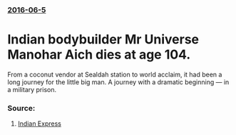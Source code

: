 ### [2016-06-5](/news/2016/06/5/index.md)

# Indian bodybuilder Mr Universe Manohar Aich dies at age 104. 

From a coconut vendor at Sealdah station to world acclaim, it had been a long journey for the little big man. A journey with a dramatic beginning — in a military prison.


### Source:

1. [Indian Express](http://indianexpress.com/article/india/india-news-india/indias-first-mr-universe-manohar-aich-dies-at-104-in-kolkata-2836359/)
